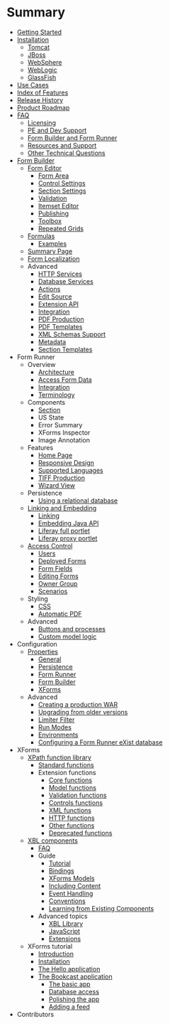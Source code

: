 # Summary

* [Getting Started](README.md)
* [Installation](installation/README.md)
   * [Tomcat](installation/tomcat.md)
   * [JBoss](installation/jboss.md)
   * [WebSphere](installation/websphere.md)
   * [WebLogic](installation/weblogic.md)
   * [GlassFish](installation/glassfish.md)
* [Use Cases](use-cases.md)
* [Index of Features](features.md)
* [Release History](release-history.md)
* [Product Roadmap](roadmap.md)
* [FAQ](faq/README.md)
   * [Licensing](faq/licensing.md)
   * [PE and Dev Support](faq/pe-dev-support.md)
   * [Form Builder and Form Runner](faq/form-builder-runner.md)
   * [Resources and Support](faq/resources-support.md)
   * [Other Technical Questions](faq/other-technical.md)
* [Form Builder](form-builder/README.md)
   * [Form Editor](form-builder/form-editor.md)
       * [Form Area](form-builder/form-area.md)
       * [Control Settings](form-builder/control-settings.md)
       * [Section Settings](form-builder/section-settings.md)
       * [Validation](form-builder/validation.md)
       * [Itemset Editor](form-builder/itemset-editor.md)
       * [Publishing](form-builder/publishing.md)
       * [Toolbox](form-builder/toolbox.md)
       * [Repeated Grids](form-builder/repeated-grids.md)
   * [Formulas](form-builder/formulas.md)
       * [Examples](form-builder/formulas-examples.md)
   * [Summary Page](form-builder/summary-page.md)
   * [Form Localization](form-builder/localization.md)
   * Advanced
       * [HTTP Services](form-builder/http-services.md)
       * [Database Services](form-builder/database-services.md)
       * [Actions](form-builder/actions.md)
       * [Edit Source](form-builder/edit-source.md)
       * [Extension API](form-builder/extension-api.md)
       * [Integration](form-builder/integration.md)
       * [PDF Production](form-builder/pdf-production.md)
       * [PDF Templates](form-builder/pdf-templates.md)
       * [XML Schemas Support](form-builder/xml-schema-support.md)
       * [Metadata](form-builder/metadata.md)
       * [Section Templates](form-builder/section-templates.md)
* Form Runner
   * Overview
       * [Architecture](form-runner/overview/architecture.md)
       * [Access Form Data](form-runner/overview/accessing-data.md)
       * [Integration](form-runner/overview/integration.md)
       * [Terminology](form-runner/overview/terminology.md)
   * Components
       * [Section](form-runner/component/section.md)
       * US State
       * Error Summary
       * XForms Inspector
       * Image Annotation
   * Features
       * [Home Page](form-runner/feature/home-page.md)
       * [Responsive Design](form-runner/feature/responsive-design.md)
       * [Supported Languages](form-runner/feature/supported-languages.md)
       * [TIFF Production](form-runner/feature/tiff-production.md)
       * [Wizard View](form-runner/feature/wizard-view.md)
   * Persistence
       * [Using a relational database](form-runner/persistence/relational-db.md)
   * [Linking and Embedding](form-runner/link-embed/README.md)
       * [Linking](form-runner/link-embed/linking.md)
       * [Embedding Java API](form-runner/link-embed/java-api.md)
       * [Liferay full portlet](form-runner/link-embed/liferay-full-portlet.md)
       * [Liferay proxy portlet](form-runner/link-embed/liferay-proxy-portlet.md)
   * [Access Control](form-runner/access-control/README.md)
       * [Users](form-runner/access-control/users.md)
       * [Deployed Forms](form-runner/access-control/deployed-forms.md)
       * [Form Fields](form-runner/access-control/form-fields.md)
       * [Editing Forms](form-runner/access-control/editing-forms.md)
       * [Owner Group](form-runner/access-control/owner-group.md)
       * [Scenarios](form-runner/access-control/scenarios.md)
   * Styling
       * [CSS](form-runner/styling/css.md)
       * [Automatic PDF](form-runner/styling/automatic-pdf.md)
   * Advanced
       * [Buttons and processes](form-runner/advanced/buttons-and-processes.md)
       * [Custom model logic](form-runner/advanced/custom-model-logic.md)
* Configuration
   * [Properties](configuration/properties/README.md)
       * [General](configuration/properties/general.md)
       * [Persistence](configuration/properties/persistence.md)
       * [Form Runner](configuration/properties/form-runner.md)
       * [Form Builder](configuration/properties/form-builder.md)
       * [XForms](configuration/properties/xforms.md)
   * Advanced
       * [Creating a production WAR](configuration/advanced/production-war.md)
       * [Upgrading from older versions](configuration/advanced/upgrading.md)
       * [Limiter Filter](configuration/advanced/limiter-filter.md)
       * [Run Modes](configuration/advanced/run-modes.md)
       * [Environments](configuration/advanced/environments.md)
       * [Configuring a Form Runner eXist database](configuration/advanced/exist-db.md)
* XForms
   * [XPath function library](xforms/xpath/README.md)
       * [Standard functions](xforms/xpath/standard-functions.md)
       * Extension functions
           * [Core functions](xforms/xpath/extension-core.md)
           * [Model functions](xforms/xpath/extension-model.md)
           * [Validation functions](xforms/xpath/extension-validation.md)
           * [Controls functions](xforms/xpath/extension-controls.md)
           * [XML functions](xforms/xpath/extension-xml.md)
           * [HTTP functions](xforms/xpath/extension-http.md)
           * [Other functions](xforms/xpath/extension-other.md)
           * [Deprecated functions](xforms/xpath/deprecated-functions.md)
   * [XBL components](xforms/xbl/README.md)
       * [FAQ](xforms/xbl/faq.md)
       * Guide
           * [Tutorial](xforms/xbl/tutorial.md)
           * [Bindings](xforms/xbl/bindings.md)
           * [XForms Models](xforms/xbl/xforms-models.md)
           * [Including Content](xforms/xbl/including-content.md)
           * [Event Handling](xforms/xbl/event-handling.md)
           * [Conventions](xforms/xbl/conventions.md)
           * [Learning from Existing Components](xforms/xbl/learning-from-existing-components.md)
       * Advanced topics
           * [XBL Library](xforms/xbl/library.md)
           * [JavaScript](xforms/xbl/javascript.md)
           * [Extensions](xforms/xbl/extensions.md)
   * XForms tutorial
       * [Introduction](xforms/tutorial/introduction.md)
       * [Installation](xforms/tutorial/installation.md)
       * [The Hello application](xforms/tutorial/hello.md)
       * [The Bookcast application](xforms/tutorial/bookcast/README.md)
           * [The basic app](xforms/tutorial/bookcast/basics.md)
           * [Database access](xforms/tutorial/bookcast/database.md)
           * [Polishing the app](xforms/tutorial/bookcast/polishing.md)
           * [Adding a feed](xforms/tutorial/bookcast/feed.md)
* Contributors

